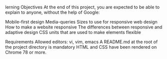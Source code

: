 lerning Objectives
At the end of this project, you are expected to be able to explain to anyone, without the help of Google:

Mobile-first design
Media-queries
Sizes to use for responsive web design
How to make a website responsive
The differences between responsive and adaptive design
CSS units that are used to make elements flexible

Requirements
Allowed editors: vi, vim, emacs
A README.md at the root of the project directory is mandatory
HTML and CSS have been rendered on Chrome 78 or more.
